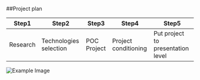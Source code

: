 ##Project plan

Step1| Step2| Step3| Step4| Step5|
------- | -------| -------|-------|------|
Research | Technologies selection|POC Project|Project conditioning|Put project to presentation level

![Example Image](../project_images/cover.jpg?raw=true "Example Image")

